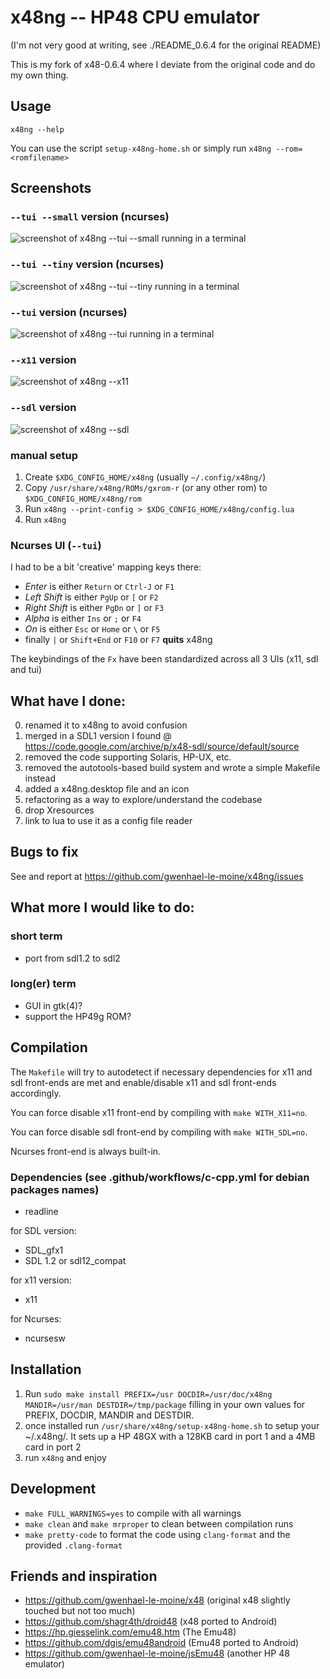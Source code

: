 # x48ng -- HP48 CPU emulator

(I'm not very good at writing, see ./README_0.6.4 for the original README)

This is my fork of x48-0.6.4 where I deviate from the original code and do my own thing.

## Usage

`x48ng --help`

You can use the script `setup-x48ng-home.sh` or simply run `x48ng --rom=<romfilename>`

## Screenshots

### `--tui --small` version (ncurses)

![screenshot of x48ng --tui --small running in a terminal](./tui-small-screenshot.png?raw=true "screenshot of x48ng --tui running in a terminal")

### `--tui --tiny` version (ncurses)

![screenshot of x48ng --tui --tiny running in a terminal](./tui-tiny-screenshot.png?raw=true "screenshot of x48ng --tui running in a terminal")

### `--tui` version (ncurses)

![screenshot of x48ng --tui running in a terminal](./tui-screenshot.png?raw=true "screenshot of x48ng --tui running in a terminal")

### `--x11` version

![screenshot of x48ng --x11](./x11-screenshot.png?raw=true "screenshot of x48ng --x11")

### `--sdl` version

![screenshot of x48ng --sdl](./sdl-screenshot.png?raw=true "screenshot of x48ng --sdl")

### manual setup

1. Create `$XDG_CONFIG_HOME/x48ng` (usually `~/.config/x48ng/`)
2. Copy `/usr/share/x48ng/ROMs/gxrom-r` (or any other rom) to `$XDG_CONFIG_HOME/x48ng/rom`
3. Run `x48ng --print-config > $XDG_CONFIG_HOME/x48ng/config.lua`
4. Run `x48ng`

### Ncurses UI (`--tui`)

I had to be a bit 'creative' mapping keys there:

- _Enter_ is either `Return` or `Ctrl-J` or `F1`
- _Left Shift_ is either `PgUp` or `[` or `F2`
- _Right Shift_ is either `PgDn` or `]` or `F3`
- _Alpha_ is either `Ins` or `;` or `F4`
- _On_ is either `Esc` or `Home` or `\` or `F5`
- finally `|` or `Shift+End` or `F10` or `F7` **quits** x48ng

The keybindings of the `Fx` have been standardized across all 3 UIs (x11, sdl and tui)

## What have I done:

0. renamed it to x48ng to avoid confusion
1. merged in a SDL1 version I found @ https://code.google.com/archive/p/x48-sdl/source/default/source
2. removed the code supporting Solaris, HP-UX, etc.
3. removed the autotools-based build system and wrote a simple Makefile instead
4. added a x48ng.desktop file and an icon
5. refactoring as a way to explore/understand the codebase
6. drop Xresources
7. link to lua to use it as a config file reader

## Bugs to fix

See and report at https://github.com/gwenhael-le-moine/x48ng/issues

## What more I would like to do:

### short term

- port from sdl1.2 to sdl2

### long(er) term

- GUI in gtk(4)?
- support the HP49g ROM?

## Compilation

The `Makefile` will try to autodetect if necessary dependencies for x11 and sdl front-ends are met and enable/disable x11 and sdl front-ends accordingly.

You can force disable x11 front-end by compiling with `make WITH_X11=no`.

You can force disable sdl front-end by compiling with `make WITH_SDL=no`.

Ncurses front-end is always built-in.

### Dependencies (see .github/workflows/c-cpp.yml for debian packages names)

- readline

for SDL version:

- SDL_gfx1
- SDL 1.2 or sdl12_compat

for x11 version:

- x11

for Ncurses:

- ncursesw

## Installation

1. Run `sudo make install PREFIX=/usr DOCDIR=/usr/doc/x48ng MANDIR=/usr/man DESTDIR=/tmp/package` filling in your own values for PREFIX, DOCDIR, MANDIR and DESTDIR.
2. once installed run `/usr/share/x48ng/setup-x48ng-home.sh` to setup your ~/.x48ng/. It sets up a HP 48GX with a 128KB card in port 1 and a 4MB card in port 2
3. run `x48ng` and enjoy

## Development

- `make FULL_WARNINGS=yes` to compile with all warnings
- `make clean` and `make mrproper` to clean between compilation runs
- `make pretty-code` to format the code using `clang-format` and the provided `.clang-format`

## Friends and inspiration

- https://github.com/gwenhael-le-moine/x48 (original x48 slightly touched but not too much)
- https://github.com/shagr4th/droid48 (x48 ported to Android)
- https://hp.giesselink.com/emu48.htm (The Emu48)
- https://github.com/dgis/emu48android (Emu48 ported to Android)
- https://github.com/gwenhael-le-moine/jsEmu48 (another HP 48 emulator)
